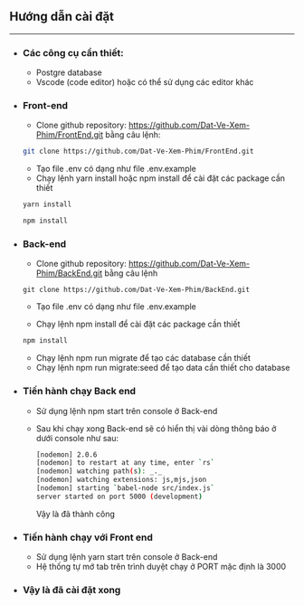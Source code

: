 ## Hướng dẫn cài đặt

---

- ### Các công cụ cần thiết:
    - Postgre database
    - Vscode (code editor) hoặc có thể sử dụng các editor khác

- ### Front-end

  - Clone github repository: https://github.com/Dat-Ve-Xem-Phim/FrontEnd.git
    bằng câu lệnh:

  ```bash
  git clone https://github.com/Dat-Ve-Xem-Phim/FrontEnd.git
  ```

  - Tạo file .env có dạng như file .env.example
  - Chạy lệnh yarn install hoặc npm install để cài đặt các package cần thiết

  ```bash
  yarn install
  ```

  ```bash
  npm install
  ```

- ### Back-end

  - Clone github repository: https://github.com/Dat-Ve-Xem-Phim/BackEnd.git bằng câu lệnh

  ```
  git clone https://github.com/Dat-Ve-Xem-Phim/BackEnd.git
  ```

  - Tạo file .env có dạng như file .env.example

  - Chạy lệnh npm install để cài đặt các package cần thiết

  ```bash
  npm install
  ```

  - Chạy lệnh npm run migrate để tạo các database cần thiết
  - Chạy lệnh npm run migrate:seed để tạo data cần thiết cho database

- ### Tiến hành chạy Back end

  - Sử dụng lệnh npm start trên console ở Back-end

  - Sau khi chạy xong Back-end sẽ có hiển thị vài dòng thông báo ở dưới console như sau:
    ```bash
    [nodemon] 2.0.6
    [nodemon] to restart at any time, enter `rs`
    [nodemon] watching path(s): _._
    [nodemon] watching extensions: js,mjs,json
    [nodemon] starting `babel-node src/index.js`
    server started on port 5000 (development)
    ```
    Vậy là đã thành công

- ### Tiến hành chạy với Front end

  - Sử dụng lệnh yarn start trên console ở Back-end
  - Hệ thống tự mớ tab trên trình duyệt chạy ở PORT mặc định là 3000

- ### Vậy là đã cài đặt xong

